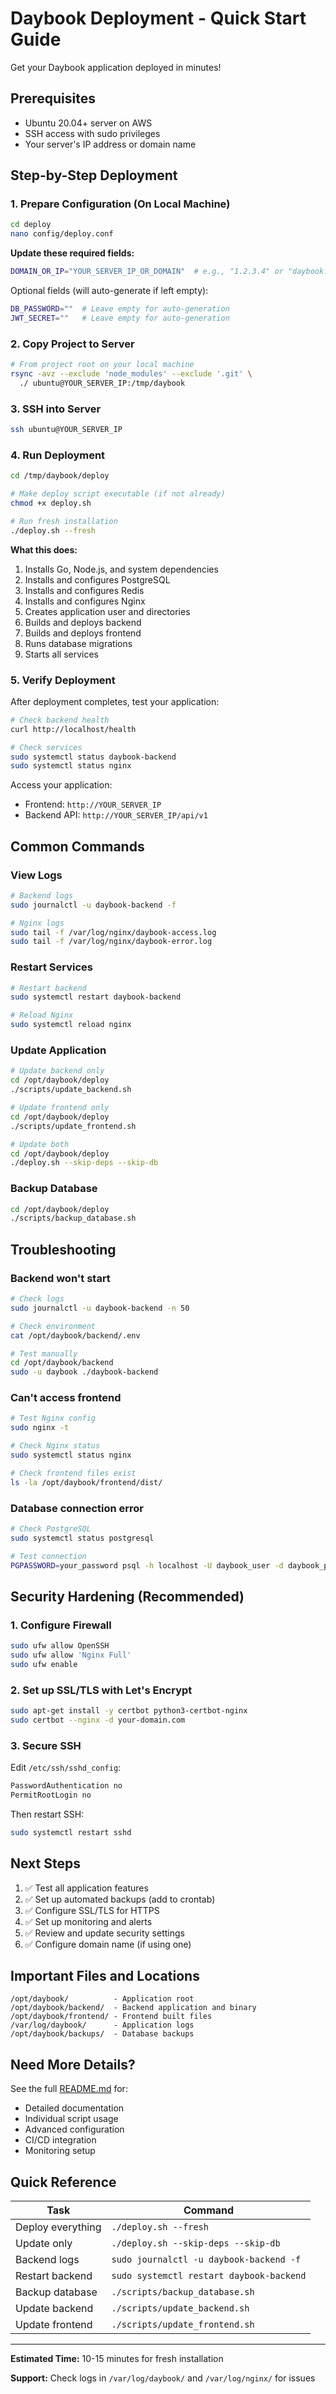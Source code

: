 # Daybook Deployment - Quick Start Guide

Get your Daybook application deployed in minutes!

## Prerequisites

- Ubuntu 20.04+ server on AWS
- SSH access with sudo privileges
- Your server's IP address or domain name

## Step-by-Step Deployment

### 1. Prepare Configuration (On Local Machine)

```bash
cd deploy
nano config/deploy.conf
```

**Update these required fields:**
```bash
DOMAIN_OR_IP="YOUR_SERVER_IP_OR_DOMAIN"  # e.g., "1.2.3.4" or "daybook.example.com"
```

Optional fields (will auto-generate if left empty):
```bash
DB_PASSWORD=""  # Leave empty for auto-generation
JWT_SECRET=""   # Leave empty for auto-generation
```

### 2. Copy Project to Server

```bash
# From project root on your local machine
rsync -avz --exclude 'node_modules' --exclude '.git' \
  ./ ubuntu@YOUR_SERVER_IP:/tmp/daybook
```

### 3. SSH into Server

```bash
ssh ubuntu@YOUR_SERVER_IP
```

### 4. Run Deployment

```bash
cd /tmp/daybook/deploy

# Make deploy script executable (if not already)
chmod +x deploy.sh

# Run fresh installation
./deploy.sh --fresh
```

**What this does:**
1. Installs Go, Node.js, and system dependencies
2. Installs and configures PostgreSQL
3. Installs and configures Redis
4. Installs and configures Nginx
5. Creates application user and directories
6. Builds and deploys backend
7. Builds and deploys frontend
8. Runs database migrations
9. Starts all services

### 5. Verify Deployment

After deployment completes, test your application:

```bash
# Check backend health
curl http://localhost/health

# Check services
sudo systemctl status daybook-backend
sudo systemctl status nginx
```

Access your application:
- Frontend: `http://YOUR_SERVER_IP`
- Backend API: `http://YOUR_SERVER_IP/api/v1`

## Common Commands

### View Logs
```bash
# Backend logs
sudo journalctl -u daybook-backend -f

# Nginx logs
sudo tail -f /var/log/nginx/daybook-access.log
sudo tail -f /var/log/nginx/daybook-error.log
```

### Restart Services
```bash
# Restart backend
sudo systemctl restart daybook-backend

# Reload Nginx
sudo systemctl reload nginx
```

### Update Application
```bash
# Update backend only
cd /opt/daybook/deploy
./scripts/update_backend.sh

# Update frontend only
cd /opt/daybook/deploy
./scripts/update_frontend.sh

# Update both
cd /opt/daybook/deploy
./deploy.sh --skip-deps --skip-db
```

### Backup Database
```bash
cd /opt/daybook/deploy
./scripts/backup_database.sh
```

## Troubleshooting

### Backend won't start
```bash
# Check logs
sudo journalctl -u daybook-backend -n 50

# Check environment
cat /opt/daybook/backend/.env

# Test manually
cd /opt/daybook/backend
sudo -u daybook ./daybook-backend
```

### Can't access frontend
```bash
# Test Nginx config
sudo nginx -t

# Check Nginx status
sudo systemctl status nginx

# Check frontend files exist
ls -la /opt/daybook/frontend/dist/
```

### Database connection error
```bash
# Check PostgreSQL
sudo systemctl status postgresql

# Test connection
PGPASSWORD=your_password psql -h localhost -U daybook_user -d daybook_prod
```

## Security Hardening (Recommended)

### 1. Configure Firewall
```bash
sudo ufw allow OpenSSH
sudo ufw allow 'Nginx Full'
sudo ufw enable
```

### 2. Set up SSL/TLS with Let's Encrypt
```bash
sudo apt-get install -y certbot python3-certbot-nginx
sudo certbot --nginx -d your-domain.com
```

### 3. Secure SSH
Edit `/etc/ssh/sshd_config`:
```bash
PasswordAuthentication no
PermitRootLogin no
```

Then restart SSH:
```bash
sudo systemctl restart sshd
```

## Next Steps

1. ✅ Test all application features
2. ✅ Set up automated backups (add to crontab)
3. ✅ Configure SSL/TLS for HTTPS
4. ✅ Set up monitoring and alerts
5. ✅ Review and update security settings
6. ✅ Configure domain name (if using one)

## Important Files and Locations

```
/opt/daybook/          - Application root
/opt/daybook/backend/  - Backend application and binary
/opt/daybook/frontend/ - Frontend built files
/var/log/daybook/      - Application logs
/opt/daybook/backups/  - Database backups
```

## Need More Details?

See the full [README.md](README.md) for:
- Detailed documentation
- Individual script usage
- Advanced configuration
- CI/CD integration
- Monitoring setup

## Quick Reference

| Task | Command |
|------|---------|
| Deploy everything | `./deploy.sh --fresh` |
| Update only | `./deploy.sh --skip-deps --skip-db` |
| Backend logs | `sudo journalctl -u daybook-backend -f` |
| Restart backend | `sudo systemctl restart daybook-backend` |
| Backup database | `./scripts/backup_database.sh` |
| Update backend | `./scripts/update_backend.sh` |
| Update frontend | `./scripts/update_frontend.sh` |

---

**Estimated Time:** 10-15 minutes for fresh installation

**Support:** Check logs in `/var/log/daybook/` and `/var/log/nginx/` for issues
